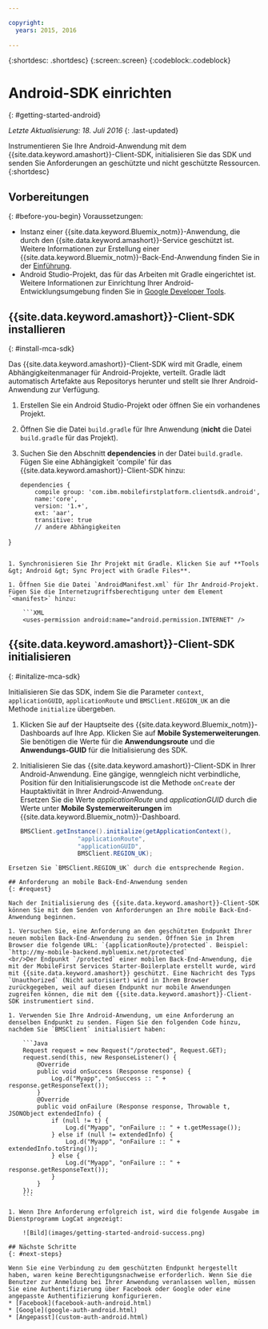 ```yaml
---

copyright:
  years: 2015, 2016
  
---
```

{:shortdesc: .shortdesc}
{:screen:.screen}
{:codeblock:.codeblock}

# Android-SDK einrichten
{: #getting-started-android}

*Letzte Aktualisierung: 18. Juli 2016*
{: .last-updated}

Instrumentieren Sie Ihre Android-Anwendung mit dem {{site.data.keyword.amashort}}-Client-SDK, initialisieren Sie das SDK und senden Sie Anforderungen an geschützte und nicht geschützte Ressourcen.
{:shortdesc}

## Vorbereitungen
{: #before-you-begin}
Voraussetzungen:
* Instanz einer {{site.data.keyword.Bluemix_notm}}-Anwendung, die durch den {{site.data.keyword.amashort}}-Service geschützt ist. Weitere Informationen zur Erstellung einer {{site.data.keyword.Bluemix_notm}}-Back-End-Anwendung finden Sie in der [Einführung](index.html).
* Android Studio-Projekt, das für das Arbeiten mit Gradle eingerichtet ist. Weitere Informationen zur Einrichtung Ihrer Android-Entwicklungsumgebung finden Sie in [Google Developer Tools](http://developer.android.com/sdk/index.html).


## {{site.data.keyword.amashort}}-Client-SDK installieren
{: #install-mca-sdk}

Das {{site.data.keyword.amashort}}-Client-SDK wird mit Gradle, einem Abhängigkeitenmanager für Android-Projekte, verteilt. Gradle lädt automatisch Artefakte aus Repositorys herunter und stellt sie Ihrer Android-Anwendung zur Verfügung.

1. Erstellen Sie ein Android Studio-Projekt oder öffnen Sie ein vorhandenes Projekt.

1. Öffnen Sie die Datei `build.gradle` für Ihre Anwendung (**nicht** die Datei `build.gradle` für das Projekt). 

1. Suchen Sie den Abschnitt **dependencies** in der Datei `build.gradle`. Fügen Sie eine Abhängigkeit 'compile' für das {{site.data.keyword.amashort}}-Client-SDK hinzu:

	```Gradle
	dependencies {
		compile group: 'com.ibm.mobilefirstplatform.clientsdk.android',
        name:'core',
        version: '1.+',
        ext: 'aar',
        transitive: true
    	// andere Abhängigkeiten
}
```

1. Synchronisieren Sie Ihr Projekt mit Gradle. Klicken Sie auf **Tools &gt; Android &gt; Sync Project with Gradle Files**.

1. Öffnen Sie die Datei `AndroidManifest.xml` für Ihr Android-Projekt. Fügen Sie die Internetzugriffsberechtigung unter dem Element `<manifest>` hinzu:

	```XML
	<uses-permission android:name="android.permission.INTERNET" />
```

## {{site.data.keyword.amashort}}-Client-SDK initialisieren
{: #initalize-mca-sdk}

Initialisieren Sie das SDK, indem Sie die Parameter `context`, `applicationGUID`, `applicationRoute` und `BMSClient.REGION_UK` an die Methode `initialize` übergeben.


1. Klicken Sie auf der Hauptseite des {{site.data.keyword.Bluemix_notm}}-Dashboards auf Ihre App. Klicken Sie auf **Mobile Systemerweiterungen**. Sie benötigen die Werte für die **Anwendungsroute** und die **Anwendungs-GUID** für die Initialisierung des SDK.

2. Initialisieren Sie das {{site.data.keyword.amashort}}-Client-SDK in Ihrer Android-Anwendung.  Eine gängige, wenngleich nicht verbindliche, Position für den Initialisierungscode ist die Methode `onCreate` der Hauptaktivität in Ihrer Android-Anwendung.
<br/>Ersetzen Sie die Werte *applicationRoute* und *applicationGUID* durch die Werte unter **Mobile Systemerweiterungen** im {{site.data.keyword.Bluemix_notm}}-Dashboard.

	```Java
	BMSClient.getInstance().initialize(getApplicationContext(),
					"applicationRoute",
					"applicationGUID",
					BMSClient.REGION_UK);
```
Ersetzen Sie `BMSClient.REGION_UK` durch die entsprechende Region.

## Anforderung an mobile Back-End-Anwendung senden
{: #request}

Nach der Initialisierung des {{site.data.keyword.amashort}}-Client-SDK können Sie mit dem Senden von Anforderungen an Ihre mobile Back-End-Anwendung beginnen. 

1. Versuchen Sie, eine Anforderung an den geschützten Endpunkt Ihrer neuen mobilen Back-End-Anwendung zu senden. Öffnen Sie in Ihrem Browser die folgende URL: `{applicationRoute}/protected`. Beispiel: `http://my-mobile-backend.mybluemix.net/protected`
<br/>Der Endpunkt `/protected` einer mobilen Back-End-Anwendung, die mit der MobileFirst Services Starter-Boilerplate erstellt wurde, wird mit {{site.data.keyword.amashort}} geschützt. Eine Nachricht des Typs `Unauthorized` (Nicht autorisiert) wird in Ihrem Browser zurückgegeben, weil auf diesen Endpunkt nur mobile Anwendungen zugreifen können, die mit dem {{site.data.keyword.amashort}}-Client-SDK instrumentiert sind.

1. Verwenden Sie Ihre Android-Anwendung, um eine Anforderung an denselben Endpunkt zu senden. Fügen Sie den folgenden Code hinzu, nachdem Sie `BMSClient` initialisiert haben:

	```Java
	Request request = new Request("/protected", Request.GET);
	request.send(this, new ResponseListener() {
		@Override
		public void onSuccess (Response response) {
			Log.d("Myapp", "onSuccess :: " + response.getResponseText());
		}
		@Override
		public void onFailure (Response response, Throwable t, JSONObject extendedInfo) {
			if (null != t) {
				Log.d("Myapp", "onFailure :: " + t.getMessage());
			} else if (null != extendedInfo) {
				Log.d("Myapp", "onFailure :: " + extendedInfo.toString());
			} else {
				Log.d("Myapp", "onFailure :: " + response.getResponseText());
			}
		}
	});
	```

1. Wenn Ihre Anforderung erfolgreich ist, wird die folgende Ausgabe im Dienstprogramm LogCat angezeigt:	

	![Bild](images/getting-started-android-success.png)

## Nächste Schritte
{: #next-steps}

Wenn Sie eine Verbindung zu dem geschützten Endpunkt hergestellt haben, waren keine Berechtigungsnachweise erforderlich. Wenn Sie die Benutzer zur Anmeldung bei Ihrer Anwendung veranlassen wollen, müssen Sie eine Authentifizierung über Facebook oder Google oder eine angepasste Authentifizierung konfigurieren.
* [Facebook](facebook-auth-android.html)
* [Google](google-auth-android.html)
* [Angepasst](custom-auth-android.html)
